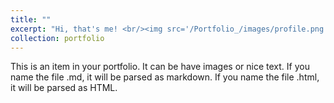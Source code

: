 ```yaml
---
title: ""
excerpt: "Hi, that's me! <br/><img src='/Portfolio_/images/profile.png'>"
collection: portfolio
---
```


This is an item in your portfolio. It can be have images or nice text. If you name the file .md, it will be parsed as markdown. If you name the file .html, it will be parsed as HTML. 
